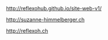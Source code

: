 

<http://reflexohub.github.io/site-web-v1/>

<http://suzanne-himmelberger.ch>

<http://reflexoh.ch>


